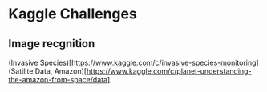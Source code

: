 # Kaggle Challenges

## Image recgnition
(Invasive Species)[https://www.kaggle.com/c/invasive-species-monitoring]
(Satilite Data, Amazon)[https://www.kaggle.com/c/planet-understanding-the-amazon-from-space/data]
